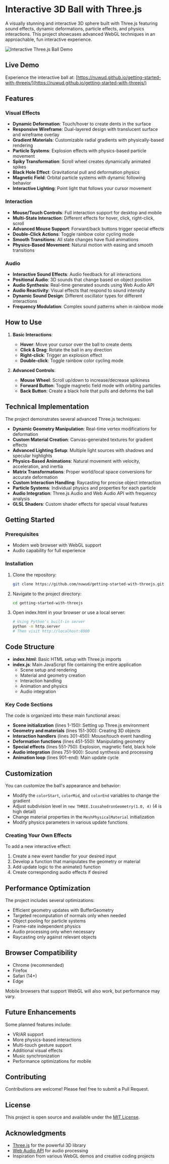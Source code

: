 # Interactive 3D Ball with Three.js

A visually stunning and interactive 3D sphere built with Three.js featuring sound effects, dynamic deformations, particle effects, and physics interactions. This project showcases advanced WebGL techniques in an approachable, fun interactive experience.

![Interactive Three.js Ball Demo](https://user-images.githubusercontent.com/your_username/your_repo/assets/demo.gif)

## Live Demo

Experience the interactive ball at: [https://nuwud.github.io/getting-started-with-threejs/](https://nuwud.github.io/getting-started-with-threejs/)

## Features

### Visual Effects
- **Dynamic Deformation**: Touch/hover to create dents in the surface
- **Responsive Wireframe**: Dual-layered design with translucent surface and wireframe overlay
- **Gradient Materials**: Customizable radial gradients with physically-based rendering
- **Particle Systems**: Explosion effects with physics-based particle movement
- **Spiky Transformation**: Scroll wheel creates dynamically animated spikes
- **Black Hole Effect**: Gravitational pull and deformation physics
- **Magnetic Field**: Orbital particle systems with dynamic following behavior
- **Interactive Lighting**: Point light that follows your cursor movement

### Interaction
- **Mouse/Touch Controls**: Full interaction support for desktop and mobile
- **Multi-State Interaction**: Different effects for hover, click, right-click, scroll
- **Advanced Mouse Support**: Forward/back buttons trigger special effects
- **Double-Click Actions**: Toggle rainbow color cycling mode
- **Smooth Transitions**: All state changes have fluid animations
- **Physics-Based Movement**: Natural motion with easing and smooth transitions

### Audio
- **Interactive Sound Effects**: Audio feedback for all interactions
- **Positional Audio**: 3D sounds that change based on object position
- **Audio Synthesis**: Real-time generated sounds using Web Audio API
- **Audio Reactivity**: Visual effects that respond to sound intensity
- **Dynamic Sound Design**: Different oscillator types for different interactions
- **Frequency Modulation**: Complex sound patterns when in rainbow mode

## How to Use

1. **Basic Interactions**:
   - **Hover**: Move your cursor over the ball to create dents
   - **Click & Drag**: Rotate the ball in any direction
   - **Right-click**: Trigger an explosion effect
   - **Double-click**: Toggle rainbow color cycling mode

2. **Advanced Controls**:
   - **Mouse Wheel**: Scroll up/down to increase/decrease spikiness
   - **Forward Button**: Toggle magnetic field mode with orbiting particles
   - **Back Button**: Create a black hole that pulls and deforms the ball

## Technical Implementation

The project demonstrates several advanced Three.js techniques:

- **Dynamic Geometry Manipulation**: Real-time vertex modifications for deformation
- **Custom Material Creation**: Canvas-generated textures for gradient effects
- **Advanced Lighting Setup**: Multiple light sources with shadows and specular highlights
- **Physics-Based Animations**: Natural movement with velocity, acceleration, and inertia
- **Matrix Transformations**: Proper world/local space conversions for accurate deformation
- **Custom Interaction Handling**: Raycasting for precise object interaction
- **Particle Systems**: Individual physics and properties for each particle
- **Audio Integration**: Three.js Audio and Web Audio API with frequency analysis
- **GLSL Shaders**: Custom shader effects for special visual features

## Getting Started

### Prerequisites
- Modern web browser with WebGL support
- Audio capability for full experience

### Installation

1. Clone the repository:
   ```bash
   git clone https://github.com/nuwud/getting-started-with-threejs.git
   ```

2. Navigate to the project directory:
   ```bash
   cd getting-started-with-threejs
   ```

3. Open index.html in your browser or use a local server:
   ```bash
   # Using Python's built-in server
   python -m http.server
   # Then visit http://localhost:8000
   ```

## Code Structure

- **index.html**: Basic HTML setup with Three.js imports
- **index.js**: Main JavaScript file containing the entire application
  - Scene setup and rendering
  - Material and geometry creation
  - Interaction handling
  - Animation and physics
  - Audio integration

### Key Code Sections

The code is organized into these main functional areas:

- **Scene initialization** (lines 1-150): Setting up Three.js environment
- **Geometry and materials** (lines 151-300): Creating 3D objects
- **Interaction handlers** (lines 301-450): Mouse/touch event handling
- **Deformation functions** (lines 451-550): Manipulating geometry
- **Special effects** (lines 551-750): Explosion, magnetic field, black hole
- **Audio integration** (lines 751-900): Sound synthesis and processing
- **Animation loop** (lines 901-end): Main update cycle

## Customization

You can customize the ball's appearance and behavior:

- Modify the `colorStart`, `colorMid`, and `colorEnd` variables to change the gradient
- Adjust subdivision level in `new THREE.IcosahedronGeometry(1.0, 4)` (4 is high detail)
- Change material properties in the `MeshPhysicalMaterial` initialization
- Modify physics parameters in various update functions

### Creating Your Own Effects

To add a new interactive effect:

1. Create a new event handler for your desired input
2. Develop a function that manipulates the geometry or material
3. Add update logic to the animate() function 
4. Create corresponding audio effects if desired

## Performance Optimization

The project includes several optimizations:

- Efficient geometry updates with BufferGeometry
- Targeted recomputation of normals only when needed
- Object pooling for particle systems
- Frame-rate independent physics
- Audio processing only when necessary
- Raycasting only against relevant objects

## Browser Compatibility

- Chrome (recommended)
- Firefox
- Safari (14+)
- Edge

Mobile browsers that support WebGL will also work, but performance may vary.

## Future Enhancements

Some planned features include:

- VR/AR support
- More physics-based interactions 
- Multi-touch gesture support
- Additional visual effects
- Music synchronization
- Performance optimizations for mobile

## Contributing

Contributions are welcome! Please feel free to submit a Pull Request.

## License

This project is open source and available under the [MIT License](LICENSE).

## Acknowledgments

- [Three.js](https://threejs.org/) for the powerful 3D library
- [Web Audio API](https://developer.mozilla.org/en-US/docs/Web/API/Web_Audio_API) for audio processing
- Inspiration from various WebGL demos and creative coding projects
